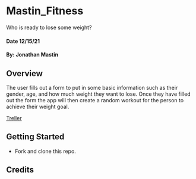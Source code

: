 # Mastin_Fitness
Who is ready to lose some weight?
#### Date 12/15/21
#### By: Jonathan Mastin

## Overview
The user fills out a form to put in some basic information such as their gender, age, and how much weight they want to lose. Once they have filled out the form the app will then create a random workout for the person to achieve their weight goal.


[Treller](https://trello.com/b/BkH7HQ9I)


## Getting Started
- Fork and clone this repo.


## Credits
